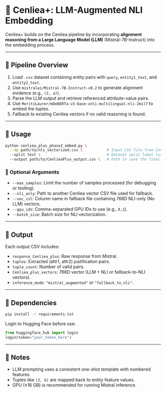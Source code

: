# 🔁 Cenliea+: LLM-Augmented NLI Embedding

Cenliea+ builds on the Cenliea pipeline by incorporating **alignment reasoning from a Large Language Model (LLM)** (Mistral-7B-Instruct) into the embedding process.

---

## 🧪 Pipeline Overview

1. Load `.csv` dataset containing entity pairs with `query`, `entity1_text`, and `entity2_text`.
2. Use `mistralai/Mistral-7B-Instruct-v0.2` to generate alignment evidence (e.g., `(2, a)`).
3. Parse the LLM output and retrieve referenced attribute-value pairs.
4. Use `MoritzLaurer/mDeBERTa-v3-base-xnli-multilingual-nli-2mil7` to embed the tuples.
5. Fallback to existing Cenliea vectors if no valid reasoning is found.

---

## 🚀 Usage

```bash
python cenliea_plus_phase2_embed.py \
  --dp path/to/nli_vectorized.csv \           # Input CSV file from Cenliea Phase 1 (with NLI vectors, queries, etc.)
  --split test \                              # Dataset split label (used in logs or naming output)
  --output path/to/CenlieaPlus_output.csv \   # Path to save the final CSV with LLM-augmented vectors
```

### 🔧 Optional Arguments

- `--max_samples`: Limit the number of samples processed (for debugging or testing).
- `--nli_only`: Path to another Cenliea vector CSV file used for fallback.
- `--vec_col`: Column name in fallback file containing 768D NLI-only (No LLM) vectors.
- `--gpu_ids`: Comma-separated GPU IDs to use (e.g., `0,1`).
- `--batch_size`: Batch size for NLI vectorization.

---

## 💾 Output

Each output CSV includes:
- `response_Cenliea_plus`: Raw response from Mistral.
- `tuples`: Extracted (attr1, attr2) justification pairs.
- `tuple_count`: Number of valid pairs.
- `Cenliea_plus_vectors`: 768D vector (LLM + NLI or fallback-to-NLI vectors).
- `inference_mode`: `"mistral_augmented"` or `"fallback_to_nli"`.

---

## 🧩 Dependencies

```bash
pip install -r requirements.txt
```

Login to Hugging Face before use:
```python
from huggingface_hub import login
login(token="your_token_here")
```

---

## 📌 Notes

- LLM prompting uses a consistent one-shot template with numbered features.
- Tuples like `(3, b)` are mapped back to entity feature values.
- GPU (≥16 GB) is recommended for running Mistral inference.
